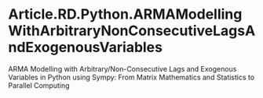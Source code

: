 # Article.RD.Python.ARMAModellingWithArbitraryNonConsecutiveLagsAndExogenousVariables
ARMA Modelling with Arbitrary/Non-Consecutive Lags and Exogenous Variables in Python using Sympy: From Matrix Mathematics and Statistics to Parallel Computing
